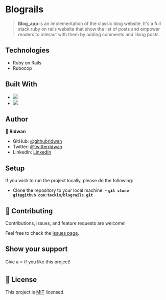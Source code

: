 # Blograils


> **Blog_app** is an implementation of the classic blog website. It's a full stack ruby on rails website that show the list of posts and empower readers to interact with them by adding comments and liking posts.

## Technologies

- Ruby on Rails
- Rubocop

## Built With

- ![](https://img.shields.io/badge/Github-blueviolet)
- ![](https://img.shields.io/badge/Ruby_On_Rails-red)

## Author


👤 **Ridwan**

- GitHub: [@githubridwan](https://github.com/ridwanediallo)
- Twitter: [@twitterridwan](https://twitter.com/RidwaneD)
- LinkedIn: [LinkedIn](https://www.linkedin.com/in/ridwan-diallo)
## Setup

If you wish to run the project locally, please do the following:

- Clone the repository to your local machine. - **`git clone git@github.com:teckim/blograils.git`**

## 🤝 Contributing

Contributions, issues, and feature requests are welcome!

Feel free to check the [issues page](https://github.com/teckim/blograils/issues).

## Show your support

Give a ⭐️ if you like this project!

## 📝 License

This project is [MIT](./MIT.md) licensed.
